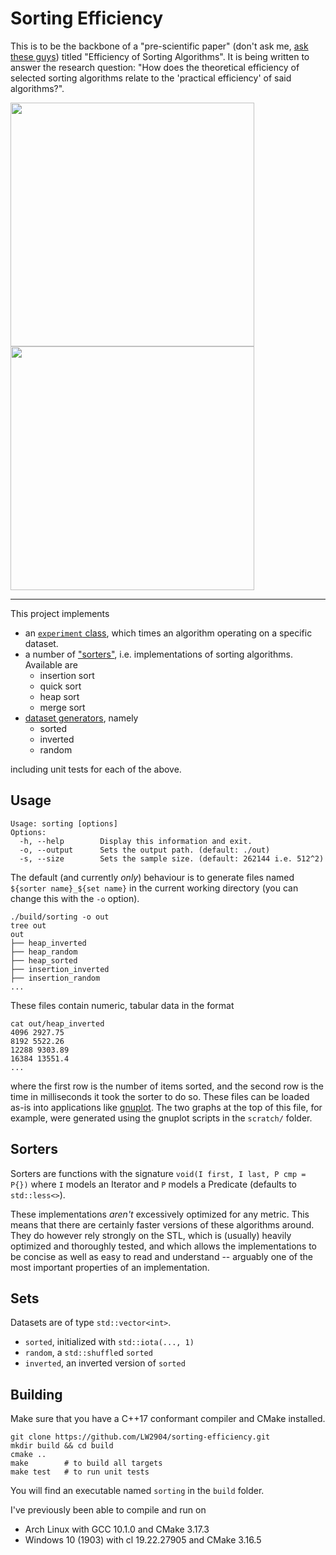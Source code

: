 # Sorting Efficiency

This is to be the backbone of a "pre-scientific paper" (don't ask me, [ask these guys](https://www.bmbwf.gv.at/en.html)) titled "Efficiency of Sorting Algorithms". It is being written to answer the research question: "How does the theoretical efficiency of selected sorting algorithms relate to the 'practical efficiency' of said algorithms?".

<p float="middle">
  <img src="https://github.com/fs-c/sorting-efficiency/blob/master/plots/plot_ex1.png" width="390" />
  <img src="https://github.com/fs-c/sorting-efficiency/blob/master/plots/plot_ex2.png" width="390" /> 
</p>

---

This project implements

- an [`experiment` class](https://github.com/LW2904/sorting-efficiency/blob/master/src/experiment.h), which times an algorithm operating on a specific dataset.
- a number of ["sorters"](https://github.com/LW2904/sorting-efficiency/blob/master/src/sorters.h), i.e. implementations of sorting algorithms. Available are
  - insertion sort
  - quick sort
  - heap sort
  - merge sort
- [dataset generators](https://github.com/LW2904/sorting-efficiency/blob/master/src/sets.h), namely
  - sorted
  - inverted
  - random

including unit tests for each of the above.

## Usage

```
Usage: sorting [options]
Options:
  -h, --help        Display this information and exit.
  -o, --output      Sets the output path. (default: ./out)
  -s, --size        Sets the sample size. (default: 262144 i.e. 512^2)
```

The default (and currently _only_) behaviour is to generate files named `${sorter name}_${set name}` in the current working directory (you can change this with the `-o` option).

```
./build/sorting -o out
tree out
out
├── heap_inverted
├── heap_random
├── heap_sorted
├── insertion_inverted
├── insertion_random
...
```

These files contain numeric, tabular data in the format

```
cat out/heap_inverted
4096 2927.75
8192 5522.26
12288 9303.89
16384 13551.4
...
```

where the first row is the number of items sorted, and the second row is the time in milliseconds it took the sorter to do so. These files can be loaded as-is into applications like [gnuplot](http://www.gnuplot.info/). The two graphs at the top of this file, for example, were generated using the gnuplot scripts in the `scratch/` folder.

## Sorters

Sorters are functions with the signature `void(I first, I last, P cmp = P{})` where `I` models an Iterator and `P` models a Predicate (defaults to `std::less<>`).

These implementations _aren't_ excessively optimized for any metric. This means that there are certainly faster versions of these algorithms around. They do however rely strongly on the STL, which is (usually) heavily optimized and thoroughly tested, and which allows the implementations to be concise as well as easy to read and understand -- arguably one of the most important properties of an implementation.

## Sets

Datasets are of type `std::vector<int>`.

- `sorted`, initialized with `std::iota(..., 1)`
- `random`, a `std::shuffle`d `sorted`
- `inverted`, an inverted version of `sorted`

## Building

Make sure that you have a C++17 conformant compiler and CMake installed.

```
git clone https://github.com/LW2904/sorting-efficiency.git
mkdir build && cd build
cmake ..
make        # to build all targets
make test   # to run unit tests
```

You will find an executable named `sorting` in the `build` folder.

I've previously been able to compile and run on

- Arch Linux with GCC 10.1.0 and CMake 3.17.3
- Windows 10 (1903) with cl 19.22.27905 and CMake 3.16.5

